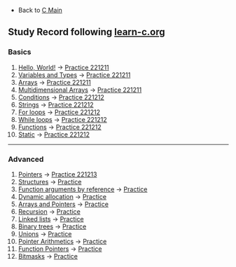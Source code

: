 * Back to [C Main](https://github.com/JoonHyeok-hozy-Kim/program_languages/blob/main/C/c_main.md)

## Study Record following [learn-c.org](https://www.learn-c.org/)

### Basics
1. [Hello, World!](https://www.learn-c.org/en/Hello%2C_World%21) -> [Practice 221211](https://github.com/JoonHyeok-hozy-Kim/program_languages/blob/main/C/learn-c/practices/221211_basic_01.c)
2. [Variables and Types](https://www.learn-c.org/en/Variables_and_Types) -> [Practice 221211](https://github.com/JoonHyeok-hozy-Kim/program_languages/blob/main/C/learn-c/practices/221211_basic_02.c)
3. [Arrays](https://www.learn-c.org/en/Arrays) -> [Practice 221211](https://github.com/JoonHyeok-hozy-Kim/program_languages/blob/main/C/learn-c/practices/221211_basic_03.c)
4. [Multidimensional Arrays](https://www.learn-c.org/en/Multidimensional_Arrays) -> [Practice 221211](https://github.com/JoonHyeok-hozy-Kim/program_languages/blob/main/C/learn-c/practices/221211_basic_04.c)
5. [Conditions](https://www.learn-c.org/en/Conditions) -> [Practice 221212](https://github.com/JoonHyeok-hozy-Kim/program_languages/blob/main/C/learn-c/practices/221212_basic_05.c)
6. [Strings](https://www.learn-c.org/en/Strings) -> [Practice 221212](https://github.com/JoonHyeok-hozy-Kim/program_languages/blob/main/C/learn-c/practices/221212_basic_06.c)
7. [For loops](https://www.learn-c.org/en/For_loops) -> [Practice 221212](https://github.com/JoonHyeok-hozy-Kim/program_languages/blob/main/C/learn-c/practices/221212_basic_07.c)
8. [While loops](https://www.learn-c.org/en/While_loops) -> [Practice 221212](https://github.com/JoonHyeok-hozy-Kim/program_languages/blob/main/C/learn-c/practices/221212_basic_08.c)
9. [Functions](https://www.learn-c.org/en/Functions) -> [Practice 221212](https://github.com/JoonHyeok-hozy-Kim/program_languages/blob/main/C/learn-c/practices/221212_basic_09.c)
10. [Static](https://www.learn-c.org/en/Static) -> [Practice 221212](https://github.com/JoonHyeok-hozy-Kim/program_languages/blob/main/C/learn-c/practices/221212_basic_10.c)

---

### Advanced
1. [Pointers](https://www.learn-c.org/en/Pointers) -> [Practice 221213](https://github.com/JoonHyeok-hozy-Kim/program_languages/blob/main/C/learn-c/practices/221213_advanced_11.c)
2. [Structures](https://www.learn-c.org/en/Structures) -> [Practice]()
3. [Function arguments by reference](https://www.learn-c.org/en/Function_arguments_by_reference) -> [Practice]()
4. [Dynamic allocation](https://www.learn-c.org/en/Dynamic_allocation) -> [Practice]()
5. [Arrays and Pointers](https://www.learn-c.org/en/Arrays_and_Pointers) -> [Practice]()
6. [Recursion](https://www.learn-c.org/en/Recursion) -> [Practice]()
7. [Linked lists](https://www.learn-c.org/en/Linked_lists) -> [Practice]()
8. [Binary trees](https://www.learn-c.org/en/Binary_trees) -> [Practice]()
9. [Unions](https://www.learn-c.org/en/Unions) -> [Practice]()
10. [Pointer Arithmetics](https://www.learn-c.org/en/Pointer_Arithmetics) -> [Practice]()
11. [Function Pointers](https://www.learn-c.org/en/Function_Pointers) -> [Practice]()
12. [Bitmasks](https://www.learn-c.org/en/Bitmasks) -> [Practice]()